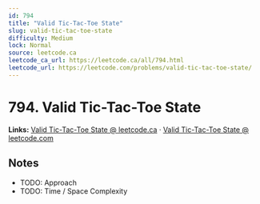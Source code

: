 ```yaml
--- 
id: 794
title: "Valid Tic-Tac-Toe State"
slug: valid-tic-tac-toe-state
difficulty: Medium
lock: Normal
source: leetcode.ca
leetcode_ca_url: https://leetcode.ca/all/794.html
leetcode_url: https://leetcode.com/problems/valid-tic-tac-toe-state/
---
```


# 794. Valid Tic-Tac-Toe State

**Links:** [Valid Tic-Tac-Toe State @ leetcode.ca](https://leetcode.ca/all/794.html) · [Valid Tic-Tac-Toe State @ leetcode.com](https://leetcode.com/problems/valid-tic-tac-toe-state/)

## Notes
- TODO: Approach
- TODO: Time / Space Complexity
